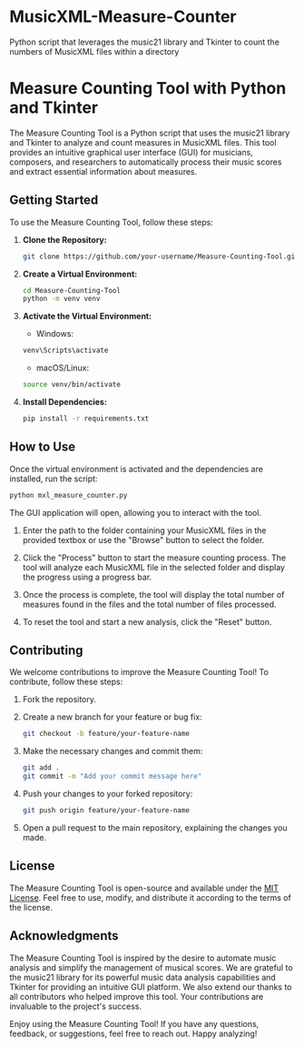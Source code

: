 # MusicXML-Measure-Counter
Python script that leverages the music21 library and Tkinter to count the numbers of MusicXML files within a directory

# Measure Counting Tool with Python and Tkinter

The Measure Counting Tool is a Python script that uses the music21 library and Tkinter to analyze and count measures in MusicXML files. This tool provides an intuitive graphical user interface (GUI) for musicians, composers, and researchers to automatically process their music scores and extract essential information about measures.

## Getting Started

To use the Measure Counting Tool, follow these steps:

1. **Clone the Repository:**
   ```bash
   git clone https://github.com/your-username/Measure-Counting-Tool.git
   ```

2. **Create a Virtual Environment:**
   ```bash
   cd Measure-Counting-Tool
   python -m venv venv
   ```

3. **Activate the Virtual Environment:**
   - Windows:
   ```bash
   venv\Scripts\activate
   ```
   - macOS/Linux:
   ```bash
   source venv/bin/activate
   ```

4. **Install Dependencies:**
   ```bash
   pip install -r requirements.txt
   ```

## How to Use

Once the virtual environment is activated and the dependencies are installed, run the script:

```bash
python mxl_measure_counter.py
```

The GUI application will open, allowing you to interact with the tool.

1. Enter the path to the folder containing your MusicXML files in the provided textbox or use the "Browse" button to select the folder.

2. Click the "Process" button to start the measure counting process. The tool will analyze each MusicXML file in the selected folder and display the progress using a progress bar.

3. Once the process is complete, the tool will display the total number of measures found in the files and the total number of files processed.

4. To reset the tool and start a new analysis, click the "Reset" button.

## Contributing

We welcome contributions to improve the Measure Counting Tool! To contribute, follow these steps:

1. Fork the repository.

2. Create a new branch for your feature or bug fix:

   ```bash
   git checkout -b feature/your-feature-name
   ```

3. Make the necessary changes and commit them:

   ```bash
   git add .
   git commit -m "Add your commit message here"
   ```

4. Push your changes to your forked repository:

   ```bash
   git push origin feature/your-feature-name
   ```

5. Open a pull request to the main repository, explaining the changes you made.

## License

The Measure Counting Tool is open-source and available under the [MIT License](LICENSE). Feel free to use, modify, and distribute it according to the terms of the license.

## Acknowledgments

The Measure Counting Tool is inspired by the desire to automate music analysis and simplify the management of musical scores. We are grateful to the music21 library for its powerful music data analysis capabilities and Tkinter for providing an intuitive GUI platform. We also extend our thanks to all contributors who helped improve this tool. Your contributions are invaluable to the project's success.

Enjoy using the Measure Counting Tool! If you have any questions, feedback, or suggestions, feel free to reach out. Happy analyzing!
